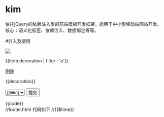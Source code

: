 # kim

依托jQuery的依赖注入型的前端模板开发框架，适用于中小型移动端网站开发。核心：语义化标签、依赖注入、数据绑定等等。
	
#引入及使用
	<div ng-app="test" ng-show="show" ng-route="routefunc">
		<div ng-page="home" ng-show="show">
			<div ng-view="headera" ng-class="{true:'on', false:'off'}">
				<img ng-item="img" ng-src="http://www.aaa.com/logo.jpg" src="http://www.aaa.com/blank.jpg" />
				<div ng-control="nava" ng-tmpl="getData(callback_name)" ng-swipe="swipetest">
					<div ng-item="list_tmpl_{{id}}" ng-repeat="item in items">
						<p>{{item.decoration | filter : 'a'}}</p>
						<a href="#" ng-item="testclick" ng-click="test_click" data-id="{{item.id}}" ng-tap="taptest">删除</a>
					</div>
				</div>
				<div ng-control="bbba" ng-tmpl="getData">
					<p data-id="{{id | test : 1}}">{{decoration}}</p>
				</div>
				<form ng-control="ngform" ng-form="ngform" action="/post" method="post">
					<select ng-item="select" name="select" ng-tmpl="getselect_get" ng-change="select_change" ng-valid="required:不能为空:selecterror"><option value="{{value}}">{{title}}</option></select>
					<span ng-item="selectval"></span>
					<span ng-item="selecterror"></span>
					<button type="submit" ng-item="formsubmit">提交</button>
				</form>
			</div>
			<div ng-view="waterfall">
				<div ng-control="waterfall" ng-tmpl="getData" ng-waterfall="waterfall_callback">
					<div ng-item="waterfall_item" class="cell">{{code}}</div>
				</div>
			</div>
			<div ng-view="footer" ng-include="footer.html | data : includefooter">
				//footer.html 代码如下
				//<span ng-tmpl="footer_content">{{$time}}</span>
			</div>
		</div>
	</div>
	<script src="kim.js"></script>
	<script>
		//define定义模块
		kim.define("init", function(require, exports, module){
			return function(){
				//扩展KIM.MODEL自定义语义
				jQuery.kim.modelExtend({
					test: function(elem){
						var self = this;
						jQuery(elem).html("test");
						return this;
					}
				});
				
				jQuery.kim.filterExtend({
					test: function(data, name, filterCondition){
						var val = data[name];
						//过滤代码
						...
						return val;
					}
				})
			}
		}).define("includefooter", function(){
			return {
				time: "2015"
			};
		});
		
		//使用KIM
		kim.define(function(require, exports, module){
			var init = require("init");
			init();
			
			//设置模板语法边界符$mark.start, $mark.end，名称不能变
			kim.setTmplMark(function($mark){
				$mark.start = "{{";
				$mark.end = "}}";
			});

			//可以这样写jQuery.kim({...}) 或者 jQuery(".main").kim({...}) 或者 kim({...})
			//jQuery.kim.require写法可以是 jQuery.kim.require.use(["a", "b"], function(){...})
			//或者 jQuery.kim.require.use("a", function(){...})
			//或者 jQuery.kim.require.use("a b", function(){...})
			jQuery.kim.require.use(["a", "b"], function(result){
				var a = result["a"],
					b = result["b"];
				jQuery.kim({
					initialization: function(){
						//初始页面
						this.app["test"].item["gohomea"].click().selected(true);
					},
					form:{
						ngform:{
							"/post": "aaa"
						}
					},
					handle:{
						includefooter: function(){
							return require("includefooter");
						},
						waterfall_callback: function(options, callback){
							jQuery.extend(options, {
								column_width: 230,
								column_space: 10,
								getColumnItems: function(index, type, render) {
									//获取列子元素
									//type暂未用到
									//index是添加数据次数，也就是翻了几页。这里可以对页数做一些控制...
									if (index>=4) return;
									... //获取数据，返回data
									var tmpl = jQuery(this).data("tmpl"),
										html = [];
									jQuery.each(data, function(i, obj){
										html.push(kim.tmpl(obj, tmpl));
									});
									//render参数为拼装后的DOM集
									render(jQuery(html.join('')), function(elem){
										self.build(elem);
									});
								},
								onRefresh: function() {

								},
								itemInit: function(elem) {
									console.log(jQuery(elem)._has("title"));
									console.log(kim.has(elem[0], "title"));
								}
							});
							callback(options);
						},
						swipetest: function(direction, offset, e, target){
							if (direction == "left"){
								left...
							}else{
								right...
							}
						},
						taptest: function(offset, e, target){
							console.log("tap")
						},
						test_click: function(e, target){
							//事件
							//页面元素的内部调用及操作
							target.app["test"].item["test_result"].html(jQuery(this).val());
						},
						getData: function(render, target){
							//数据注入模板
							var data = [
								{
									decoration: "aaa",
									id:1
								},
								{
									decoration: "bbb",
									id:2
								}
							]
							render(data);
						},
						callback_name: function(elem, target){
							//数据注入后回调
						},
						...
					}
				});
			});
		});		
	</script>

# 结构
结构由以下内容组成：

ng-app 应用（支持多应用)

ng-page 页

ng-view 层

ng-control 控件

ng-item 元素

	属性：ng-[click|blur|change|...]="function name" 事件对应的程序名

	属性增加 ng-swipe 和 ng-tap 事件支持

#公共属性

ng-[app|page|view|control|item]="name" 对象名称

ng-show="show|hide" 是否显示

ng-class="{状态1:'className', 状态2:'className'}" 按状态控制className，jQuery(selector).selected(状态);

ng-src="真实的图片地址" 图片容错加载

ng-valid 表单测证 ng-valid="验证类型:错误提示:提示元素或回调"

ng-tmpl 数据模板 ng-tmpl="导入数据的方法名([导入后的回调])"
	
	ng-repeat 表示具有此属性的标签为模板，未加此属性具有ng-tmpl属性的标签内HTML为模板。
	ng-repeat="数据 in 数据集"，例如下：
	<div ng-control="name" ng-tmpl="callback">
		<div ng-item="name" ng-repeat="item in items">
			<span>{{item.id}}{{item.a + item.b | currency : '$'}}</span>
		</div>
	</div>
	
ng-route 路由，目前只导航ng-app ng-page，会与ng-show ng-click产生冲突，尽量不要一起使用

ng-form form是valid的延伸，只提供form提交不提供ajax提交，详细使用请查看demo.html

ng-include 引入模板并编译 ng-include="页面地址 | data : 数据获取方法"

ng-插件名

	waterfall 瀑布流

#模板数据过滤，命令：

filter: 过滤字符串 data | filter : "a" 或 {name: "1"}
	
json：json转换为字符串 data | json
	
limitTo：限制数组长度或字符串长度 data | limitTo : 2
	
lowercase：全部转换为小写 data | lowercase
	
uppercase：全部转换为大写 data | uppercase
	
orderBy：排序，reverse倒序sort正序 data | orderBy : reverse
	
date：日期转换，默认yyyy-MM-dd data | date : yyyy-MM-dd
	
currency：货币处理 data | currency : '$'

empty：为空时替换为指定值 data | empty : 'http://www.xxx.com/empty.jpg'

passcard：银行卡号转换 data | passcard
	
#模板数据过滤，书写：
	<div>{{data | 命令 : 过滤内容}}</div>
	
	//无过滤
	<div>{{data}}</div>
	
#模板数据过滤扩展

	jQuery.kim.filterExtend({
		test: function(data, name, filterCondition){
			var val = data[name];
			//过滤代码
			...
			return val;
		}
	});

#route路由

ng-route="路由初始方法"，目前只对目标内的A标签服务。

	<div ng-route="routeInit"><a href="/list">导航</a></div>
	<script>
	jQuery(".main").kim({
		...,
		route:{
			root: ".", //默认路径
			config:{ //路由对应的地址 :id 相当于 #anchor
				"/list": {
					guide: "/bbb/list.html", //导向地址
					control: "nava" //目标控件
				},
				"/list:id": {
					guide: "/ccc/list.html",
					control: "navb"
				}
			},
			handle:{
				routeInit: function(elem, id){
					...
				}	
			}
		},
		handle:{
			...	
		}
		...
	</script>

#ng-插件，如何快速自定义标签属性？

	jQuery.kim.modelExtend({
		
		//name是ng-name
		name: function(){
			var self = this;
			var args = arguments,
				len = args.length,

				//args[0] 是当前具备ng-name的标签
				elem = args[0]; 

			//args[1] 是ng-name="args[1]"
			//arguments 是返回 args[1] 方法的参数
			code ...
			return this;
		}
	});
	
#touch环境的支持

事件：tap和swipe

head标签：kim.setup([...]);

	kim.setup({
		statusBarStyle: "black",
		icon: {
			57: 'resources/icons/Icon.png',
			72: 'resources/icons/Icon~ipad.png',
			114: 'resources/icons/Icon@2x.png',
			144: 'resources/icons/Icon~ipad@2x.png'
		} 或 icon: "resources/icons/Icon.png",
		startupImage: {
			'320x460': 'resources/startup/320x460.jpg',
			'640x920': 'resources/startup/640x920.png',
			'640x1096': 'resources/startup/640x1096.png',
			'768x1004': 'resources/startup/768x1004.png',
			'748x1024': 'resources/startup/748x1024.png',
			'1536x2008': 'resources/startup/1536x2008.png',
			'1496x2048': 'resources/startup/1496x2048.png'
		}
	}[, function(){...}]);
	
设备： kim.data.support

	touch 返回true或false
	
	isPhone 返回true或false
	
	isTablet 返回true或false
	
#方法

kim.fn

	tap .tap(function(offset, e, target){...}) tap事件，返回当前对象

	swipe .swipe(function(direction, offset, e, target){...}) swipe事件，返回当前对象

	eq	.eq("ng-item-name") || .eq(0) 查找dom，返回当前对象

	find .find("ng-item") 查找dom，返回当前对象

	get .get("appname") || .get("ng-app-name") 获取dom，返回当前对象

	query .query("#id") || .query(".classname") 选择器，返回当前对象

	build .build(element) 解析dom，返回当前对象

	tmpl .tmpl(数据, 模板) 生成模板，返回String

	getName .getName(element) 获取dom内部名，返回String
	
	buildFile .buildFile(url, data, success, error) 读取外部模板文件，向模板导入数据并解析，返回当前对象

kim

	query .query("#id") || .query(".classname") 选择器，返回jquery对象

	tap .tap(element, function(offset, e, target){...}) tap事件，返回kim

	swipe .swipe(element, function(direction, offset, e, target){...}) swipe事件，返回kim

	tmpl .tmpl(数据, 模板) 生成模板，返回String

	modelExtend .modelExtend({...}) 插件扩展，返回kim

	filterExtend .filterExtend({...}) 模板数据过滤扩展，返回kim
	
	is .is("arguments", object), 目前支持['Function', 'String', 'Number', 'Date', 'RegExp', 'Error', "Boolean", "Array", "Object", "Element"] 类型判断，返回true或false
	
	has 判断是否包含， 可以判断标签属性、字符串字符、数组字段、对象字段，返回true 或 false，jQuery可以使用_has
	
	stringify 类型转换字符串
	
	setup 对于touch环境提供viewport、apple-mobile-web-app-capable、apple-touch-fullscreen、apple-mobile-web-app-status-bar-style支持，引用 kim.setup([{statusBarStyle:"blank"}[,function(){...}]] 或 function(){...});
	
	renderFile 读取外部模板文件，并返回dom标签。kim.renderFile(文件, 数据, 成功后的回调, 错误后的回调);
	
	setTmplMark 设置模板语法边界符$mark.start, $mark.end，名称不能变;

#DOM的操作

	.get(name)  .find(name)  .query(selector)  eq(number|name)  或者像kim提供的demo.html里写的那样 target.app[name].controls[name].html(); ,也可以用jQuery(selector)的方法获取。

	因为kim是基于jQuery开发的，其他的dom操作还是和jQuery一样的。

#依赖

jQuery.kim.require.use(["a", "b"], function(){...}); 引入依赖

或者 jQuery.kim.require.use("a", function(){...}); 引入依赖

或者 jQuery.kim.require.use("a b", function(){...}); 引入依赖

kim.define(["module name"[, ["module dependencies", ...]], ] function(require, exports, module){...}); 模块化开发。

	可以使用nodejs grunt工具按情况配置合并、压缩、发布等。

